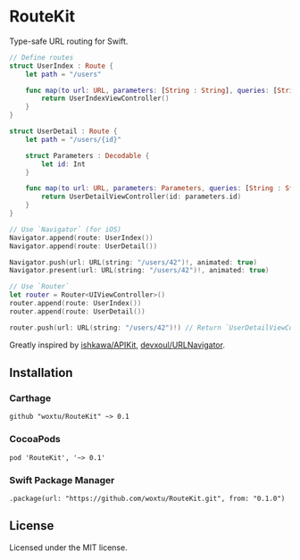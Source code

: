 # RouteKit

Type-safe URL routing for Swift.

```swift
// Define routes
struct UserIndex : Route {
    let path = "/users"

    func map(to url: URL, parameters: [String : String], queries: [String : String]) -> UIViewController {
        return UserIndexViewController()
    }
}

struct UserDetail : Route {
    let path = "/users/{id}"

    struct Parameters : Decodable {
        let id: Int
    }

    func map(to url: URL, parameters: Parameters, queries: [String : String]) -> UIViewController {
        return UserDetailViewController(id: parameters.id)
    }
}

// Use `Navigator` (for iOS)
Navigator.append(route: UserIndex())
Navigator.append(route: UserDetail())

Navigator.push(url: URL(string: "/users/42")!, animated: true)
Navigator.present(url: URL(string: "/users/42")!, animated: true)

// Use `Router`
let router = Router<UIViewController>()
router.append(route: UserIndex())
router.append(route: UserDetail())

router.push(url: URL(string: "/users/42")!) // Return `UserDetailViewController`
```

Greatly inspired by [ishkawa/APIKit](https://github.com/ishkawa/APIKit), [devxoul/URLNavigator](https://github.com/devxoul/URLNavigator).

## Installation

### Carthage

```
github "woxtu/RouteKit" ~> 0.1
```

### CocoaPods

```
pod 'RouteKit', '~> 0.1'
```

### Swift Package Manager

```
.package(url: "https://github.com/woxtu/RouteKit.git", from: "0.1.0")
```

## License

Licensed under the MIT license.

